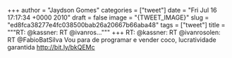 
+++
author = "Jaydson Gomes"
categories = ["tweet"]
date = "Fri Jul 16 17:17:34 +0000 2010"
draft = false
image = "{TWEET_IMAGE}"
slug = "ed8fca38277e4fc038500bab26a20667b66aba48"
tags = ["tweet"]
title = """RT: @kassner: RT @ivanros..."""
+++
RT: @kassner: RT @ivanrosolen: RT @FabioBatSilva Vou para de programar e vender coco, lucratividade garantida http://bit.ly/bkQEMc
